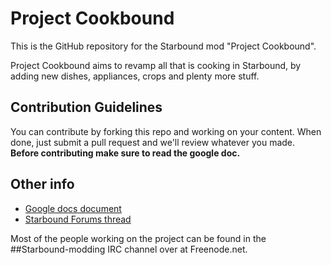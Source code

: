 # Project Cookbound
This is the GitHub repository for the Starbound mod "Project Cookbound".

Project Cookbound aims to revamp all that is cooking in Starbound, by adding new dishes, appliances, crops and plenty more stuff.

## Contribution Guidelines

You can contribute by forking this repo and working on your content. When done, just submit a pull request and we'll review whatever you made.
**Before contributing make sure to read the google doc.**

## Other info

* [Google docs document](https://docs.google.com/document/d/1RGmDGaskp19lRbZYxOElB6e3dej2_noWgboBqdKQnKU)
* [Starbound Forums thread](http://community.playstarbound.com/index.php?threads/project-cookbound.74248/)

Most of the people working on the project can be found in the ##Starbound-modding IRC channel over at Freenode.net.
